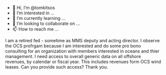 - 👋 Hi, I’m @tomkitsos
- 👀 I’m interested in ...
- 🌱 I’m currently learning ...
- 💞️ I’m looking to collaborate on ...
- 📫 How to reach me ...

<!---
tomkitsos/tomkitsos is a ✨ special ✨ repository because its `README.md` (this file) appears on your GitHub profile.
You can click the Preview link to take a look at your changes.
--->
I am a retired fed - sometime as MMS deputy and acting director.  I observe the OCS profrgam because I am interested and do some pro bono consulting for an organization with members interested in oceans and thier management. I need access to overall generic data on all offshore revenues, by calendar or fiscal year.  This includes revenues form OCS wind leases.  Can you provide such access?  Thank you.
